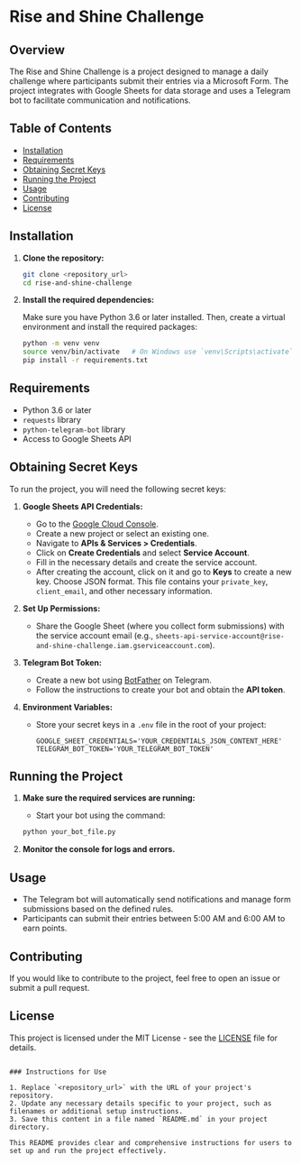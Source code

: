 


# Rise and Shine Challenge

## Overview

The Rise and Shine Challenge is a project designed to manage a daily challenge where participants submit their entries via a Microsoft Form. The project integrates with Google Sheets for data storage and uses a Telegram bot to facilitate communication and notifications.

## Table of Contents

- [Installation](#installation)
- [Requirements](#requirements)
- [Obtaining Secret Keys](#obtaining-secret-keys)
- [Running the Project](#running-the-project)
- [Usage](#usage)
- [Contributing](#contributing)
- [License](#license)

## Installation

1. **Clone the repository:**

   ```bash
   git clone <repository_url>
   cd rise-and-shine-challenge
   ```

2. **Install the required dependencies:**

   Make sure you have Python 3.6 or later installed. Then, create a virtual environment and install the required packages:

   ```bash
   python -m venv venv
   source venv/bin/activate   # On Windows use `venv\Scripts\activate`
   pip install -r requirements.txt
   ```

## Requirements

- Python 3.6 or later
- `requests` library
- `python-telegram-bot` library
- Access to Google Sheets API

## Obtaining Secret Keys

To run the project, you will need the following secret keys:

1. **Google Sheets API Credentials:**
   - Go to the [Google Cloud Console](https://console.cloud.google.com/).
   - Create a new project or select an existing one.
   - Navigate to **APIs & Services > Credentials**.
   - Click on **Create Credentials** and select **Service Account**.
   - Fill in the necessary details and create the service account.
   - After creating the account, click on it and go to **Keys** to create a new key. Choose JSON format. This file contains your `private_key`, `client_email`, and other necessary information.

2. **Set Up Permissions:**
   - Share the Google Sheet (where you collect form submissions) with the service account email (e.g., `sheets-api-service-account@rise-and-shine-challenge.iam.gserviceaccount.com`).

3. **Telegram Bot Token:**
   - Create a new bot using [BotFather](https://t.me/botfather) on Telegram.
   - Follow the instructions to create your bot and obtain the **API token**.

4. **Environment Variables:**
   - Store your secret keys in a `.env` file in the root of your project:

     ```
     GOOGLE_SHEET_CREDENTIALS='YOUR_CREDENTIALS_JSON_CONTENT_HERE'
     TELEGRAM_BOT_TOKEN='YOUR_TELEGRAM_BOT_TOKEN'
     ```

## Running the Project

1. **Make sure the required services are running:**
   - Start your bot using the command:

   ```bash
   python your_bot_file.py
   ```

2. **Monitor the console for logs and errors.**

## Usage

- The Telegram bot will automatically send notifications and manage form submissions based on the defined rules.
- Participants can submit their entries between 5:00 AM and 6:00 AM to earn points.

## Contributing

If you would like to contribute to the project, feel free to open an issue or submit a pull request.

## License

This project is licensed under the MIT License - see the [LICENSE](LICENSE) file for details.
```

### Instructions for Use

1. Replace `<repository_url>` with the URL of your project's repository.
2. Update any necessary details specific to your project, such as filenames or additional setup instructions.
3. Save this content in a file named `README.md` in your project directory.

This README provides clear and comprehensive instructions for users to set up and run the project effectively.
